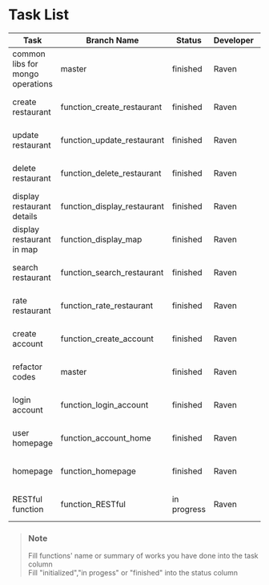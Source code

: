 # Task List
Task|Branch Name|Status|Developer|Date
-|-|-|-|-
common libs for mongo operations|master|finished|Raven|15 Nov, 2018
create restaurant|function_create_restaurant|finished|Raven|30 Nov, 2018
update restaurant|function_update_restaurant|finished|Raven|30 Nov, 2018
delete restaurant|function_delete_restaurant|finished|Raven|30 Nov, 2018
display restaurant details|function_display_restaurant|finished|Raven|30 Nov, 2018
display restaurant in map|function_display_map|finished|Raven|1 Dec, 2018
search restaurant|function_search_restaurant|finished|Raven|1 Dec, 2018
rate restaurant|function_rate_restaurant|finished|Raven|1 Dec, 2018
create account|function_create_account|finished|Raven|24 Nov, 2018
refactor codes|master|finished|Raven|25 Nov, 2018
login account|function_login_account|finished|Raven|26 Nov, 2018
user homepage|function_account_home|finished|Raven|29 Nov, 2018
homepage|function_homepage|finished|Raven|30 Nov, 2018
RESTful function|function_RESTful|in progress|Raven|1 Dec, 2018

> ### Note
> Fill functions' name or summary of works you have done into the task column  
> Fill "initialized","in progess" or "finished" into the status column
